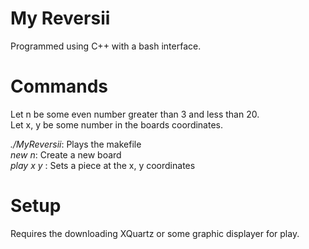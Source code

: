 # My Reversii 
Programmed using C++ with a bash interface.   


# Commands
Let n be some even number greater than 3 and less than 20.  
Let x, y be some number in the boards coordinates.  


_./MyReversii_: Plays the makefile   
_new n_: Create a new board    
_play x y_ : Sets a piece at the x, y coordinates   


# Setup
Requires the downloading XQuartz or some graphic displayer for play.  
